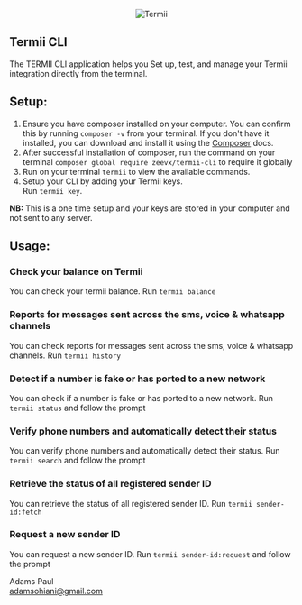<p align="center">
    <img title="Termii" src="https://termii.com/assets/images/logo.png"/>
</p>

## Termii CLI
The TERMII CLI application helps you Set up, test, and manage your Termii integration directly from the terminal.

## Setup:
1. Ensure you have composer installed on your computer. You can confirm this by running `composer -v` from your terminal. If you don't have it installed, you can download and install it using the [Composer](https://getcomposer.org/download/) docs.
2. After successful installation of composer, run the command on your terminal `composer global require zeevx/termii-cli` to require it globally
3. Run on your terminal `termii` to view the available commands.  
4. Setup your CLI by adding your Termii keys.  
   Run `termii key`.
<!-- Run `termii-key`.   -->
**NB:** This is a one time setup and your keys are stored in your computer and not sent to any server.

## Usage:

###  Check your balance on Termii
You can check your termii balance.
Run `termii balance`

### Reports for messages sent across the sms, voice & whatsapp channels
You can check reports for messages sent across the sms, voice & whatsapp channels.
Run `termii history`

### Detect if a number is fake or has ported to a new network
You can check if a number is fake or has ported to a new network.
Run `termii status` and follow the prompt

### Verify phone numbers and automatically detect their status
You can verify phone numbers and automatically detect their status.
Run `termii search` and follow the prompt

### Retrieve the status of all registered sender ID
You can retrieve the status of all registered sender ID.
Run `termii sender-id:fetch`

### Request a new sender ID
You can request a new sender ID.
Run `termii sender-id:request` and follow the prompt


Adams Paul  
adamsohiani@gmail.com
